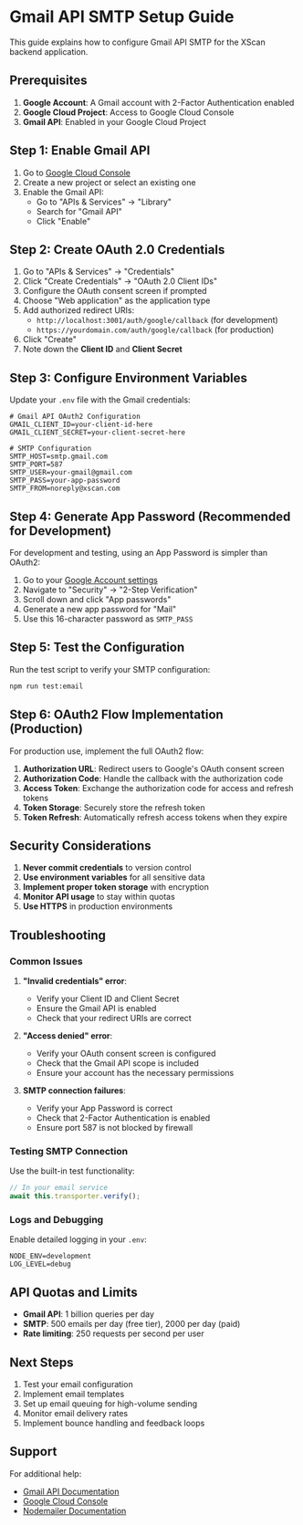 # Gmail API SMTP Setup Guide

This guide explains how to configure Gmail API SMTP for the XScan backend application.

## Prerequisites

1. **Google Account**: A Gmail account with 2-Factor Authentication enabled
2. **Google Cloud Project**: Access to Google Cloud Console
3. **Gmail API**: Enabled in your Google Cloud Project

## Step 1: Enable Gmail API

1. Go to [Google Cloud Console](https://console.cloud.google.com/)
2. Create a new project or select an existing one
3. Enable the Gmail API:
   - Go to "APIs & Services" → "Library"
   - Search for "Gmail API"
   - Click "Enable"

## Step 2: Create OAuth 2.0 Credentials

1. Go to "APIs & Services" → "Credentials"
2. Click "Create Credentials" → "OAuth 2.0 Client IDs"
3. Configure the OAuth consent screen if prompted
4. Choose "Web application" as the application type
5. Add authorized redirect URIs:
   - `http://localhost:3001/auth/google/callback` (for development)
   - `https://yourdomain.com/auth/google/callback` (for production)
6. Click "Create"
7. Note down the **Client ID** and **Client Secret**

## Step 3: Configure Environment Variables

Update your `.env` file with the Gmail credentials:

```env
# Gmail API OAuth2 Configuration
GMAIL_CLIENT_ID=your-client-id-here
GMAIL_CLIENT_SECRET=your-client-secret-here

# SMTP Configuration
SMTP_HOST=smtp.gmail.com
SMTP_PORT=587
SMTP_USER=your-gmail@gmail.com
SMTP_PASS=your-app-password
SMTP_FROM=noreply@xscan.com
```

## Step 4: Generate App Password (Recommended for Development)

For development and testing, using an App Password is simpler than OAuth2:

1. Go to your [Google Account settings](https://myaccount.google.com/)
2. Navigate to "Security" → "2-Step Verification"
3. Scroll down and click "App passwords"
4. Generate a new app password for "Mail"
5. Use this 16-character password as `SMTP_PASS`

## Step 5: Test the Configuration

Run the test script to verify your SMTP configuration:

```bash
npm run test:email
```

## Step 6: OAuth2 Flow Implementation (Production)

For production use, implement the full OAuth2 flow:

1. **Authorization URL**: Redirect users to Google's OAuth consent screen
2. **Authorization Code**: Handle the callback with the authorization code
3. **Access Token**: Exchange the authorization code for access and refresh tokens
4. **Token Storage**: Securely store the refresh token
5. **Token Refresh**: Automatically refresh access tokens when they expire

## Security Considerations

1. **Never commit credentials** to version control
2. **Use environment variables** for all sensitive data
3. **Implement proper token storage** with encryption
4. **Monitor API usage** to stay within quotas
5. **Use HTTPS** in production environments

## Troubleshooting

### Common Issues

1. **"Invalid credentials" error**:
   - Verify your Client ID and Client Secret
   - Ensure the Gmail API is enabled
   - Check that your redirect URIs are correct

2. **"Access denied" error**:
   - Verify your OAuth consent screen is configured
   - Check that the Gmail API scope is included
   - Ensure your account has the necessary permissions

3. **SMTP connection failures**:
   - Verify your App Password is correct
   - Check that 2-Factor Authentication is enabled
   - Ensure port 587 is not blocked by firewall

### Testing SMTP Connection

Use the built-in test functionality:

```typescript
// In your email service
await this.transporter.verify();
```

### Logs and Debugging

Enable detailed logging in your `.env`:

```env
NODE_ENV=development
LOG_LEVEL=debug
```

## API Quotas and Limits

- **Gmail API**: 1 billion queries per day
- **SMTP**: 500 emails per day (free tier), 2000 per day (paid)
- **Rate limiting**: 250 requests per second per user

## Next Steps

1. Test your email configuration
2. Implement email templates
3. Set up email queuing for high-volume sending
4. Monitor email delivery rates
5. Implement bounce handling and feedback loops

## Support

For additional help:
- [Gmail API Documentation](https://developers.google.com/gmail/api)
- [Google Cloud Console](https://console.cloud.google.com/)
- [Nodemailer Documentation](https://nodemailer.com/) 